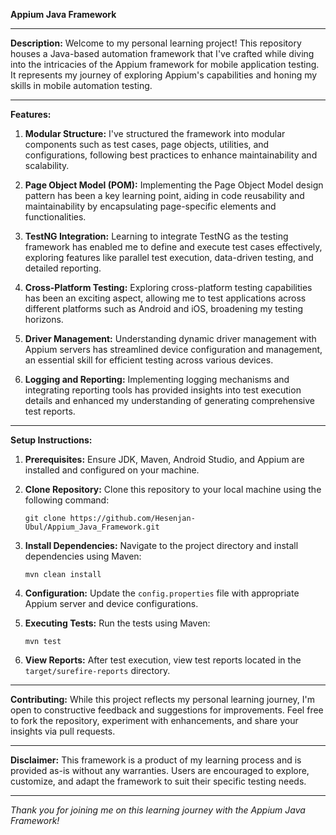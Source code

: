 
**Appium Java Framework**

---

**Description:**
Welcome to my personal learning project! This repository houses a Java-based automation framework that I've crafted while diving into the intricacies of the Appium framework for mobile application testing. It represents my journey of exploring Appium's capabilities and honing my skills in mobile automation testing.

---

**Features:**

1. **Modular Structure:** I've structured the framework into modular components such as test cases, page objects, utilities, and configurations, following best practices to enhance maintainability and scalability.

2. **Page Object Model (POM):** Implementing the Page Object Model design pattern has been a key learning point, aiding in code reusability and maintainability by encapsulating page-specific elements and functionalities.

3. **TestNG Integration:** Learning to integrate TestNG as the testing framework has enabled me to define and execute test cases effectively, exploring features like parallel test execution, data-driven testing, and detailed reporting.

4. **Cross-Platform Testing:** Exploring cross-platform testing capabilities has been an exciting aspect, allowing me to test applications across different platforms such as Android and iOS, broadening my testing horizons.

5. **Driver Management:** Understanding dynamic driver management with Appium servers has streamlined device configuration and management, an essential skill for efficient testing across various devices.

6. **Logging and Reporting:** Implementing logging mechanisms and integrating reporting tools has provided insights into test execution details and enhanced my understanding of generating comprehensive test reports.

---

**Setup Instructions:**

1. **Prerequisites:** Ensure JDK, Maven, Android Studio, and Appium are installed and configured on your machine.

2. **Clone Repository:** Clone this repository to your local machine using the following command:
   ```
   git clone https://github.com/Hesenjan-Ubul/Appium_Java_Framework.git
   ```

3. **Install Dependencies:** Navigate to the project directory and install dependencies using Maven:
   ```
   mvn clean install
   ```

4. **Configuration:** Update the `config.properties` file with appropriate Appium server and device configurations.

5. **Executing Tests:** Run the tests using Maven:
   ```
   mvn test
   ```

6. **View Reports:** After test execution, view test reports located in the `target/surefire-reports` directory.

---

**Contributing:**
While this project reflects my personal learning journey, I'm open to constructive feedback and suggestions for improvements. Feel free to fork the repository, experiment with enhancements, and share your insights via pull requests.

---

**Disclaimer:**
This framework is a product of my learning process and is provided as-is without any warranties. Users are encouraged to explore, customize, and adapt the framework to suit their specific testing needs.

---

*Thank you for joining me on this learning journey with the Appium Java Framework!*
